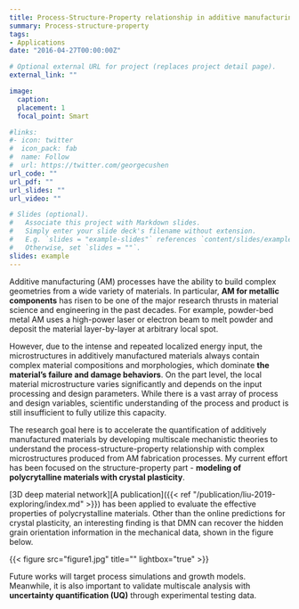 ```yaml
---
title: Process-Structure-Property relationship in additive manufacturing
summary: Process-structure-property
tags:
- Applications
date: "2016-04-27T00:00:00Z"

# Optional external URL for project (replaces project detail page).
external_link: ""

image:
  caption: 
  placement: 1
  focal_point: Smart

#links:
#- icon: twitter
#  icon_pack: fab
#  name: Follow
#  url: https://twitter.com/georgecushen
url_code: ""
url_pdf: ""
url_slides: ""
url_video: ""

# Slides (optional).
#   Associate this project with Markdown slides.
#   Simply enter your slide deck's filename without extension.
#   E.g. `slides = "example-slides"` references `content/slides/example-slides.md`.
#   Otherwise, set `slides = ""`.
slides: example
---
```

Additive manufacturing (AM) processes have the ability to build complex geometries from a wide variety of materials. In particular, **AM for metallic components** has risen to be one of the major research thrusts in material science and engineering in the past decades. For example, powder-bed metal AM uses a high-power laser or electron beam to melt powder and deposit the material layer-by-layer at arbitrary local spot.

However, due to the intense and repeated localized energy input, the microstructures in additively manufactured materials always contain complex material compositions and morphologies, which dominate **the material’s failure and damage behaviors**. On the part level, the local material microstructure varies significantly and depends on the input processing and design parameters. While there is a vast array of process and design variables, scientific understanding of the process and product is still insufficient to fully utilize this capacity.

The research goal here is to accelerate the quantification of additively manufactured materials by developing multiscale mechanistic theories to understand the process-structure-property relationship with complex microstructures produced from AM fabrication processes. My current effort has been focused on the structure-property part - **modeling of polycrytalline materials with crystal plasticity**.

[3D deep material network][A publication]({{< ref "/publication/liu-2019-exploring/index.md" >}}) has been applied to evaluate the effective properties of polycrystalline materials. Other than the online predictions for crystal plasticity, an interesting finding is that DMN can recover the hidden grain orientation information in the mechanical data, shown in the figure below.

{{< figure src="figure1.jpg" title="" lightbox="true" >}}

Future works will target process simulations and growth models. Meanwhile, it is also important to validate multiscale analysis with **uncertainty quantification (UQ)** through experimental testing data. 